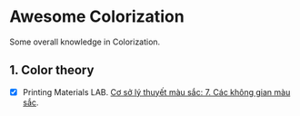 # Awesome Colorization
Some overall knowledge in Colorization.

## 1. Color theory
- [x] Printing Materials LAB. [Cơ sở lý thuyết màu sắc: 7. Các không gian màu sắc](https://www.youtube.com/watch?v=5Bn8_gyf5VQ).
